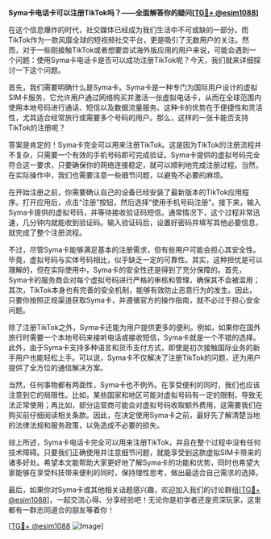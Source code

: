 **Syma卡电话卡可以注册TikTok吗？——全面解答你的疑问[[TG💪+ @esim1088](https://t.me/s/esim1088)]**

在这个信息爆炸的时代，社交媒体已经成为我们生活中不可或缺的一部分。而TikTok作为一款风靡全球的短视频社交平台，更是吸引了无数用户的关注。然而，对于一些刚接触TikTok或者想要尝试海外版应用的用户来说，可能会遇到一个问题：使用Syma卡电话卡是否可以成功注册TikTok呢？今天，我们就来详细探讨一下这个问题。

首先，我们需要明确什么是Syma卡。Syma卡是一种专门为国际用户设计的虚拟SIM卡服务，它允许用户通过网络购买并激活一张虚拟电话卡，从而在全球范围内使用本地号码进行通话、短信以及数据流量服务。这种卡的优势在于便捷性和灵活性，尤其适合经常旅行或需要多个号码的用户。那么，这样的一张卡能否支持TikTok的注册呢？

答案是肯定的！Syma卡完全可以用来注册TikTok。这是因为TikTok的注册流程并不复杂，只需要一个有效的手机号码即可完成验证。Syma卡提供的虚拟号码完全符合这一要求，只要确保你的网络连接稳定，就可以顺利地完成注册过程。当然，在实际操作中，我们也需要注意一些细节问题，以避免不必要的麻烦。

在开始注册之前，你需要确认自己的设备已经安装了最新版本的TikTok应用程序。打开应用后，点击“注册”按钮，然后选择“使用手机号码注册”。接下来，输入Syma卡提供的虚拟号码，并等待接收验证码短信。通常情况下，这个过程非常迅速，几分钟内就能收到验证码。输入验证码后，设置好密码并填写其他必要信息，就完成了整个注册流程。

不过，尽管Syma卡能够满足基本的注册需求，但有些用户可能会担心其安全性。毕竟，虚拟号码与实体号码相比，似乎缺乏一定的可靠性。其实，这种担忧是可以理解的，但在实际使用中，Syma卡的安全性还是得到了充分保障的。首先，Syma卡的服务商会对每个虚拟号码进行严格的审核和管理，确保其不会被滥用；其次，TikTok本身也有完善的安全机制，能够有效防止恶意行为的发生。因此，只要你按照正规渠道获取Syma卡，并遵循官方的操作指南，就不必过于担心安全问题。

除了注册TikTok之外，Syma卡还能为用户提供更多的便利。例如，如果你在国外旅行时需要一个本地号码来接听电话或接收短信，Syma卡就是一个不错的选择。此外，由于Syma卡支持多种语言和货币支付方式，即使是初次接触国际业务的新手用户也能轻松上手。可以说，Syma卡不仅解决了注册TikTok的问题，还为用户提供了全方位的通信解决方案。

当然，任何事物都有两面性，Syma卡也不例外。在享受便利的同时，我们也应该注意到它的局限性。比如，某些国家和地区可能对虚拟号码有一定的限制，导致无法正常使用；再比如，部分运营商可能会对虚拟号码收取额外费用，这需要我们在购买前仔细阅读相关条款。因此，在决定使用Syma卡之前，最好先了解清楚当地的法律法规和服务政策，以免造成不必要的损失。

综上所述，Syma卡电话卡完全可以用来注册TikTok，并且在整个过程中没有任何技术障碍。只要我们正确使用并注意细节问题，就能享受到这款虚拟SIM卡带来的诸多好处。希望本文能帮助大家更好地了解Syma卡的功能和优势，同时也希望大家能够在享受科技带来便利的同时，保持理性思考，做出最适合自己需求的选择。

最后，如果你对Syma卡或其他相关话题感兴趣，欢迎加入我们的讨论群组[[TG💪+ @esim1088](https://t.me/s/esim1088)]，一起交流心得、分享经验吧！无论你是初学者还是资深玩家，这里都有一群志同道合的朋友等着你！

[[TG💪+ @esim1088](https://t.me/s/esim1088) ![Image](https://i.postimg.cc/4NQfJmqS/Snipaste-2025-05-13-00-14-12.png)]